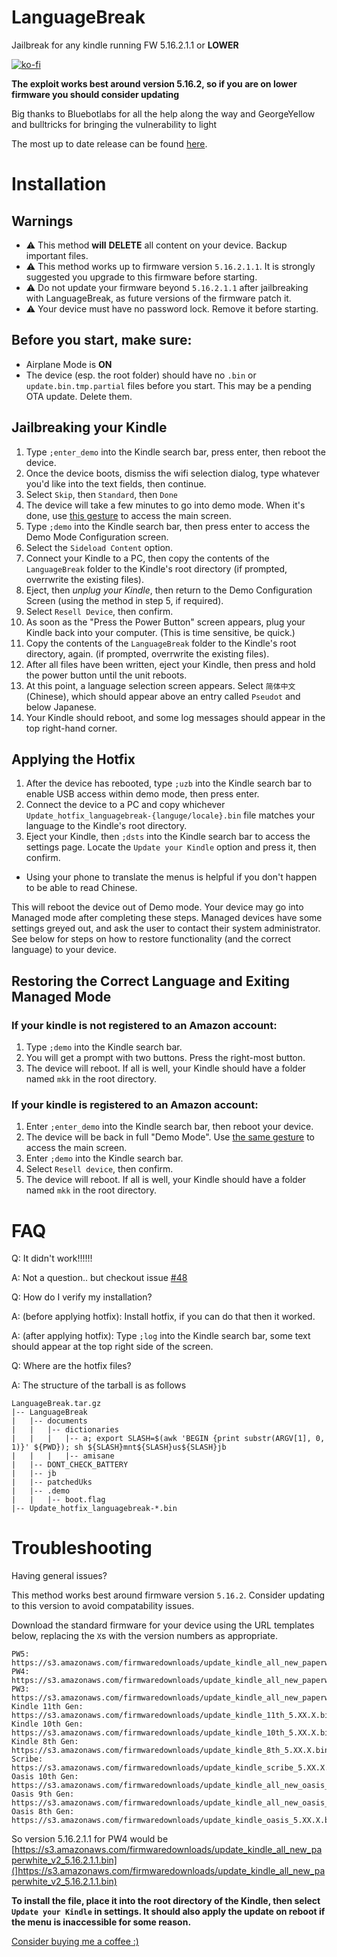 # **LanguageBreak** 

Jailbreak for any kindle running FW 5.16.2.1.1 or **LOWER**

[![ko-fi](https://ko-fi.com/img/githubbutton_sm.svg)](https://ko-fi.com/E1E1QLG4D)

**The exploit works best around version 5.16.2, so if you are on lower firmware you should consider updating**

Big thanks to Bluebotlabs for all the help along the way and GeorgeYellow and bulltricks for bringing the vulnerability to light

The most up to date release can be found [here](https://github.com/notmarek/LanguageBreak/releases/latest).

# Installation

## Warnings
- ⚠️ This method **will** __DELETE__ all content on your device. Backup important files.
- ⚠️ This method works up to firmware version `5.16.2.1.1`. It is strongly suggested you upgrade to this firmware before starting.
- ⚠️ Do not update your firmware beyond `5.16.2.1.1` after jailbreaking with LanguageBreak, as future versions of the firmware patch it.
- ⚠️ Your device must have no password lock. Remove it before starting.

## Before you start, make sure:
- Airplane Mode is **ON**
- The device (esp. the root folder) should have no `.bin` or `update.bin.tmp.partial` files before you start. This may be a pending OTA update. Delete them.

## Jailbreaking your Kindle

1. Type `;enter_demo` into the Kindle search bar, press enter, then reboot the device.
2. Once the device boots, dismiss the wifi selection dialog, type whatever you'd like into the text fields, then continue.
3. Select `Skip`, then `Standard`, then `Done`
4. The device will take a few minutes to go into demo mode. When it's done, use [this gesture](https://www.youtube.com/watch?v=JzuIGbGPpig) to access the main screen.
5. Type `;demo` into the Kindle search bar, then press enter to access the Demo Mode Configuration screen.
6. Select the `Sideload Content` option.
7. Connect your Kindle to a PC, then copy the contents of the `LanguageBreak` folder to the Kindle's root directory (if prompted, overrwrite the existing files).
8. Eject, then *unplug your Kindle*, then return to the Demo Configuration Screen (using the method in step 5, if required).
9. Select `Resell Device`, then confirm.
10. As soon as the "Press the Power Button" screen appears, plug your Kindle back into your computer. (This is time sensitive, be quick.)
11. Copy the contents of the `LanguageBreak` folder to the Kindle's root directory, again. (if prompted, overrwrite the existing files).
12. After all files have been written, eject your Kindle, then press and hold the power button until the unit reboots.
13. At this point, a language selection screen appears. Select `简体中文` (Chinese), which should appear above an entry called `Pseudot` and below Japanese.
14. Your Kindle should reboot, and some log messages should appear in the top right-hand corner.
    
## Applying the Hotfix

1. After the device has rebooted, type `;uzb` into the Kindle search bar to enable USB access within demo mode, then press enter.
2. Connect the device to a PC and copy whichever `Update_hotfix_languagebreak-{languge/locale}.bin` file matches your language to the Kindle's root directory.
3. Eject your Kindle, then `;dsts` into the Kindle search bar to access the settings page. Locate the `Update your Kindle` option and press it, then confirm.
 - Using your phone to translate the menus is helpful if you don't happen to be able to read Chinese.

This will reboot the device out of Demo mode. Your device may go into Managed mode after completing these steps. Managed devices have some settings greyed out, and ask the user to contact their system administrator. See below for steps on how to restore functionality (and the correct language) to your device.
    
## Restoring the Correct Language and Exiting Managed Mode
    
### If your kindle **is not** registered to an Amazon account:
1. Type `;demo` into the Kindle search bar.
2. You will get a prompt with two buttons. Press the right-most button.
3. The device will reboot. If all is well, your Kindle should have a folder named `mkk` in the root directory.

### If your kindle **is** registered to an Amazon account:
1. Enter `;enter_demo` into the Kindle search bar, then reboot your device.
2. The device will be back in full "Demo Mode". Use [the same gesture](https://www.youtube.com/watch?v=JzuIGbGPpig) to access the main screen.
3. Enter `;demo` into the Kindle search bar.
4. Select `Resell device`, then confirm.
5. The device will reboot. If all is well, your Kindle should have a folder named `mkk` in the root directory.


# FAQ

Q: It didn't work!!!!!! 

A: Not a question.. but checkout issue [#48](https://github.com/notmarek/LanguageBreak/issues/48)

Q: How do I verify my installation?

A: (before applying hotfix): Install hotfix, if you can do that then it worked.

A: (after applying hotfix): Type `;log` into the Kindle search bar, some text should appear at the top right side of the screen.

Q: Where are the hotfix files?

A: The structure of the tarball is as follows
```
LanguageBreak.tar.gz
|-- LanguageBreak
|	|-- documents
|	|	|-- dictionaries
|	|	|	|-- a; export SLASH=$(awk 'BEGIN {print substr(ARGV[1], 0, 1)}' ${PWD}); sh ${SLASH}mnt${SLASH}us${SLASH}jb
|	|	|	|-- amisane
|	|-- DONT_CHECK_BATTERY
|	|-- jb
|	|-- patchedUks
|	|-- .demo
|	|	|-- boot.flag
|-- Update_hotfix_languagebreak-*.bin
```

# Troubleshooting
Having general issues?

This method works best around firmware version `5.16.2`. Consider updating to this version to avoid compatability issues.

Download the standard firmware for your device using the URL templates below, replacing the `X`s with the version numbers as appropriate. 

```
PW5: https://s3.amazonaws.com/firmwaredownloads/update_kindle_all_new_paperwhite_11th_5.XX.X.bin
PW4: https://s3.amazonaws.com/firmwaredownloads/update_kindle_all_new_paperwhite_v2_5.XX.X.bin
PW3: https://s3.amazonaws.com/firmwaredownloads/update_kindle_all_new_paperwhite_5.XX.X.bin
Kindle 11th Gen: https://s3.amazonaws.com/firmwaredownloads/update_kindle_11th_5.XX.X.bin
Kindle 10th Gen: https://s3.amazonaws.com/firmwaredownloads/update_kindle_10th_5.XX.X.bin
Kindle 8th Gen: https://s3.amazonaws.com/firmwaredownloads/update_kindle_8th_5.XX.X.bin
Scribe: https://s3.amazonaws.com/firmwaredownloads/update_kindle_scribe_5.XX.X.bin
Oasis 10th Gen: https://s3.amazonaws.com/firmwaredownloads/update_kindle_all_new_oasis_v2_5.XX.X.bin
Oasis 9th Gen: https://s3.amazonaws.com/firmwaredownloads/update_kindle_all_new_oasis_5.XX.X.bin
Oasis 8th Gen: https://s3.amazonaws.com/firmwaredownloads/update_kindle_oasis_5.XX.X.bin
```

So version 5.16.2.1.1 for PW4 would be [https://s3.amazonaws.com/firmwaredownloads/update_kindle_all_new_paperwhite_v2_5.16.2.1.1.bin](]https://s3.amazonaws.com/firmwaredownloads/update_kindle_all_new_paperwhite_v2_5.16.2.1.1.bin)

**To install the file, place it into the root directory of the Kindle, then select `Update your Kindle` in settings. It should also apply the update on reboot if the menu is inaccessible for some reason.**


[Consider buying me a coffee :)](https://ko-fi.com/notmarek)
